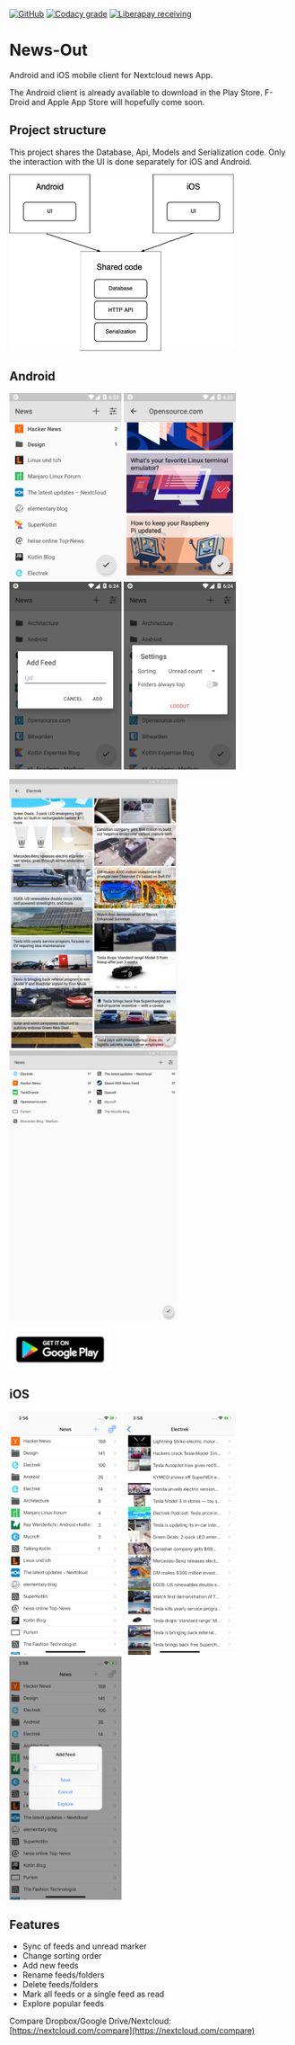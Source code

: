 [![GitHub](https://img.shields.io/github/license/SimonSchubert/NewsOut.svg)](https://www.apache.org/licenses/LICENSE-2.0)
[![Codacy grade](https://img.shields.io/codacy/grade/86f6598a08a1476585b3b7dda5598360.svg)](https://app.codacy.com/project/sschubert89/NewsOut/dashboard)
[![Liberapay receiving](https://img.shields.io/liberapay/receives/arnald.svg)](https://liberapay.com/arnald/donate)

# News-Out

Android and iOS mobile client for Nextcloud news App. 

The Android client is already available to download in the Play Store. F-Droid and Apple App Store will hopefully come soon.

## Project structure

This project shares the Database, Api, Models and Serialization code. Only the interaction with the UI is done separately for iOS and Android.

<img src="https://raw.githubusercontent.com/SimonSchubert/NewsOut/master/art/project_structure.png" width="400">

## Android

<img src="https://raw.githubusercontent.com/SimonSchubert/NewsOut/master/art/android_screen_phone_01.png" width="200"> <img src="https://raw.githubusercontent.com/SimonSchubert/NewsOut/master/art/android_screen_phone_02.png" width="200"> <img src="https://raw.githubusercontent.com/SimonSchubert/NewsOut/master/art/android_screen_phone_03.png" width="200"> <img src="https://raw.githubusercontent.com/SimonSchubert/NewsOut/master/art/android_screen_phone_04.png" width="200">

<img src="https://raw.githubusercontent.com/SimonSchubert/NewsOut/master/art/android_screen_tablet_01.png" width="300"> <img src="https://raw.githubusercontent.com/SimonSchubert/NewsOut/master/art/android_screen_tablet_02.png" width="300">

[![Download](https://raw.githubusercontent.com/SimonSchubert/NewsOut/master/art/store_android_badge.png)](https://play.google.com/store/apps/details?id=com.inspiredandroid.newsout)

## iOS

<img src="https://raw.githubusercontent.com/SimonSchubert/NewsOut/master/art/ios_screen_phone_01.png" width="200"> <img src="https://raw.githubusercontent.com/SimonSchubert/NewsOut/master/art/ios_screen_phone_02.png" width="200"> <img src="https://raw.githubusercontent.com/SimonSchubert/NewsOut/master/art/ios_screen_phone_03.png" width="200">

## Features

  - Sync of feeds and unread marker
  - Change sorting order
  - Add new feeds
  - Rename feeds/folders
  - Delete feeds/folders
  - Mark all feeds or a single feed as read
  - Explore popular feeds

Compare Dropbox/Google Drive/Nextcloud: [https://nextcloud.com/compare](https://nextcloud.com/compare) 
